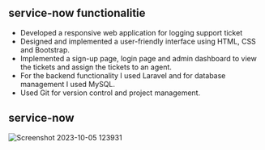 ## service-now functionalitie

- Developed a responsive web application for logging support ticket
- Designed and implemented a user-friendly interface using HTML, CSS and Bootstrap.
- Implemented a sign-up page, login page and admin dashboard to view the tickets and assign the tickets to an agent.
- For the backend functionality I used Laravel and for database management I used MySQL.
- Used Git for version control and project management.

## service-now
![Screenshot 2023-10-05 123931](https://github.com/phiwe-saba/service-now/assets/74997133/f2dd0ccf-8221-423e-b363-d4a128930848)
